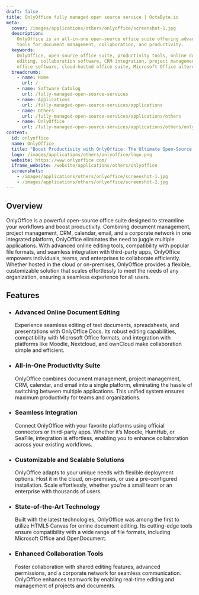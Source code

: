 ```yaml
---
draft: false
title: OnlyOffice fully managed open source service | OctaByte.io
meta:
  cover: /images/applications/others/onlyoffice/screenshot-1.jpg
  description:
    OnlyOffice is an all-in-one open-source office suite offering advanced
    tools for document management, collaboration, and productivity.
  keywords:
    OnlyOffice, open-source office suite, productivity tools, online document
    editing, collaboration software, CRM integration, project management, customizable
    office software, cloud-hosted office suite, Microsoft Office alternative
  breadcrumb:
    - name: Home
      url: /
    - name: Software Catalog
      url: /fully-managed-open-source-services
    - name: Applications
      url: /fully-managed-open-source-services/applications
    - name: Others
      url: /fully-managed-open-source-services/applications/others
    - name: OnlyOffice
      url: /fully-managed-open-source-services/applications/others/onlyoffice
content:
  id: onlyoffice
  name: OnlyOffice
  title: "Boost Productivity with OnlyOffice: The Ultimate Open-Source Office Suite"
  logo: /images/applications/others/onlyoffice/logo.png
  website: https://www.onlyoffice.com/
  iframe_website: /website/applications/others/onlyoffice
  screenshots:
    - /images/applications/others/onlyoffice/screenshot-1.jpg
    - /images/applications/others/onlyoffice/screenshot-2.jpg
---
```


## Overview

OnlyOffice is a powerful open-source office suite designed to streamline your workflows and boost productivity. Combining document management, project management, CRM, calendar, email, and a corporate network in one integrated platform, OnlyOffice eliminates the need to juggle multiple applications. With advanced online editing tools, compatibility with popular file formats, and seamless integration with third-party apps, OnlyOffice empowers individuals, teams, and enterprises to collaborate efficiently. Whether hosted in the cloud or on-premises, OnlyOffice provides a flexible, customizable solution that scales effortlessly to meet the needs of any organization, ensuring a seamless experience for all users.

## Features

- ### Advanced Online Document Editing

  Experience seamless editing of text documents, spreadsheets, and presentations with OnlyOffice Docs. Its robust editing capabilities, compatibility with Microsoft Office formats, and integration with platforms like Moodle, Nextcloud, and ownCloud make collaboration simple and efficient.

- ### All-in-One Productivity Suite

  OnlyOffice combines document management, project management, CRM, calendar, and email into a single platform, eliminating the hassle of switching between multiple applications. This unified system ensures maximum productivity for teams and organizations.

- ### Seamless Integration

  Connect OnlyOffice with your favorite platforms using official connectors or third-party apps. Whether it’s Moodle, HumHub, or SeaFile, integration is effortless, enabling you to enhance collaboration across your existing workflows.

- ### Customizable and Scalable Solutions

  OnlyOffice adapts to your unique needs with flexible deployment options. Host it in the cloud, on-premises, or use a pre-configured installation. Scale effortlessly, whether you're a small team or an enterprise with thousands of users.

- ### State-of-the-Art Technology

  Built with the latest technologies, OnlyOffice was among the first to utilize HTML5 Canvas for online document editing. Its cutting-edge tools ensure compatibility with a wide range of file formats, including Microsoft Office and OpenDocument.

- ### Enhanced Collaboration Tools

  Foster collaboration with shared editing features, advanced permissions, and a corporate network for seamless communication. OnlyOffice enhances teamwork by enabling real-time editing and management of projects and documents.
